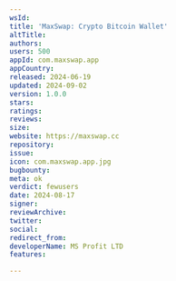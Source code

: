 ```yaml
---
wsId: 
title: 'MaxSwap: Crypto Bitcoin Wallet'
altTitle: 
authors: 
users: 500
appId: com.maxswap.app
appCountry: 
released: 2024-06-19
updated: 2024-09-02
version: 1.0.0
stars: 
ratings: 
reviews: 
size: 
website: https://maxswap.cc
repository: 
issue: 
icon: com.maxswap.app.jpg
bugbounty: 
meta: ok
verdict: fewusers
date: 2024-08-17
signer: 
reviewArchive: 
twitter: 
social: 
redirect_from: 
developerName: MS Profit LTD
features: 

---
```


